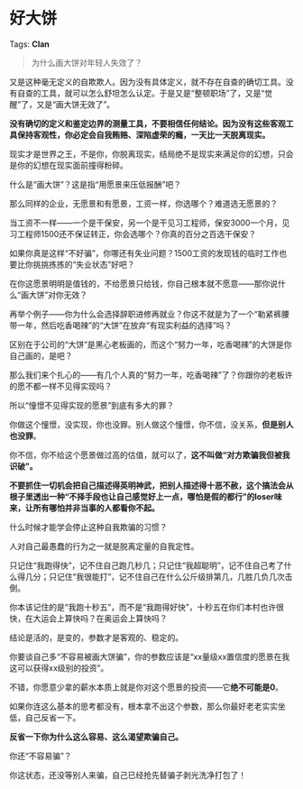 # 好大饼

Tags: **Clan**

> 为什么画大饼对年轻人失效了？



又是这种毫无定义的自欺欺人。因为没有具体定义，就不存在自查的确切工具。没有自查的工具，就可以怎么舒坦怎么认定。于是又是“整顿职场”了，又是“觉醒”了，又是“画大饼无效了”。

**没有确切的定义和鉴定边界的测量工具，不要相信任何结论。因为没有这些客观工具保持客观性，你必定会自我贿赂、深陷虚荣的瘾，一天比一天脱离现实。**

现实才是世界之王，不是你，你脱离现实，结局绝不是现实来满足你的幻想，只会是你的幻想在现实面前撞得粉碎。

什么是“画大饼”？这是指“用愿景来压低报酬”吧？

那么同样的企业，无愿景和有愿景，工资一样，你选哪个？难道选无愿景的？

当工资不一样——一个是干保安，另一个是干见习工程师，保安3000一个月，见习工程师1500还不保证转正，你会选哪个？你真的百分之百选干保安？

如果你真是这样“不好骗”，你哪还有失业问题？1500工资的发现钱的临时工作也要比你挑挑拣拣的“失业状态”好吧？

在你这愿景明明是值钱的，不给愿景只给钱，你自己根本就不愿意——那你说什么“画大饼”对你无效？

  


再举个例子——你为什么会选择辞职进修再就业？你这不就是为了一个“勒紧裤腰带一年，然后吃香喝辣”的“大饼”在放弃“有现实利益的选择”吗？

区别在于公司的“大饼”是黑心老板画的，而这个“努力一年，吃香喝辣”的大饼是你自己画的，是吧？

那么我们来个扎心的——有几个人真的“努力一年，吃香喝辣”了？你跟你的老板许的愿不都一样不见得实现吗？

所以“憧憬不见得实现的愿景”到底有多大的罪？

你做这个憧憬，没实现，你也没罪。别人做这个憧憬，你不信，没关系，**但是别人也没罪**。

你不信，你不给这个愿景做过高的估值，就可以了，**这不叫做“对方欺骗我但被我识破”。**

**不要抓住一切机会把自己描述得英明神武，把别人描述得十恶不赦，这个搞法会从根子里透出一种“不择手段也让自己感觉好上一点，哪怕是假的都行”的loser味来，让所有哪怕并非当事的人都看你不起。**

什么时候才能学会停止这种自我欺骗的习惯？

人对自己最愚蠢的行为之一就是脱离定量的自我定性。

只记住“我跑得快”，记不住自己跑几秒几；只记住“我超聪明”，记不住自己考了什么得几分；只记住“我很能打”，记不住自己在什么公斤级排第几，几胜几负几次击倒。

你本该记住的是“我跑十秒五”，而不是“我跑得好快”，十秒五在你们本村也许很快，在大运会上算快吗？在奥运会上算快吗？

结论是活的，是变的，参数才是客观的、稳定的。

你要谈自己多“不容易被画大饼骗”，你的参数应该是“xx量级xx置信度的愿景在我这可以获得xx级别的投资”。

不错，你愿意少拿的薪水本质上就是你对这个愿景的投资——它**绝不可能是0**。

如果你连这么基本的思考都没有，根本拿不出这个参数，那么你最好老老实实坐低，自己反省一下。

**反省一下你为什么这么容易、这么渴望欺骗自己。**

你还“不容易骗”？

你这状态，还没等别人来骗，自己已经抢先替骗子剥光洗净打包了！




